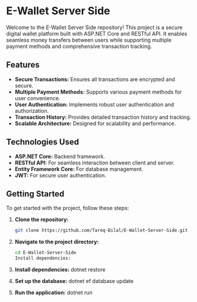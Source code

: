 # E-Wallet Server Side

Welcome to the E-Wallet Server Side repository! This project is a secure digital wallet platform built with ASP.NET Core and RESTful API. It enables seamless money transfers between users while supporting multiple payment methods and comprehensive transaction tracking.

## Features

- **Secure Transactions:** Ensures all transactions are encrypted and secure.
- **Multiple Payment Methods:** Supports various payment methods for user convenience.
- **User Authentication:** Implements robust user authentication and authorization.
- **Transaction History:** Provides detailed transaction history and tracking.
- **Scalable Architecture:** Designed for scalability and performance.

## Technologies Used

- **ASP.NET Core:** Backend framework.
- **RESTful API:** For seamless interaction between client and server.
- **Entity Framework Core:** For database management.
- **JWT:** For secure user authentication.

## Getting Started

To get started with the project, follow these steps:

1. **Clone the repository:**
   ```bash
   git clone https://github.com/Tareq-Bilal/E-Wallet-Server-Side.git
2. **Navigate to the project directory:**
   ```bash
   cd E-Wallet-Server-Side
   Install dependencies:

3. **Install dependencies:**
dotnet restore

4. **Set up the database:**
dotnet ef database update

5. **Run the application:**
dotnet run
